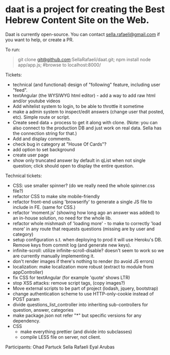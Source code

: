 daat is a project for creating the Best Hebrew Content Site on the Web. 
=======================================================================

Daat is currently open-source. You can contact sella.rafaeli@gmail.com if you want to help, or create a PR.

To run:
> git clone git@github.com:SellaRafaeli/daat.git;
> npm install
> node app/app.js; #browse to localhost:8000/

Tickets:
* technical (and functional) design of "following" feature, including user "feed".
* textAngular (the WYSIWYG html editor) - add a way to add raw html and/or youtube videos
* Add whitelist system to login, to be able to throttle it sometime
* make a admin system to inspect/edit answers (change user that posted, etc). Simple route or script.
* Create seed data + process to get it along with clone.
  (Note: you can also connect to the production DB and just work on real data. Sella has the connection string for that.)
* Add and display comments.
* check bug in category at "House Of Cards"?
* add option to set background
* create user page
* show only truncated answer by default in qList when not single question; click should open to display the entire question.

Technical tickets:
* CSS: use smaller spinner? (do we really need the whole spinner.css file?)
* refactor CSS to make site mobile-friendly
* refactor front-end using 'browserify' to generate a single JS file to include in FE. (same for CSS.)
* refactor 'moment.js' (showing how long ago an answer was added) to an in-house solution, no need for the whole lib.
* refactor whole mishmash of 'loading more' - to make to correctly 'load more' in any route that requests questions (missing are by user and category)
* setup configuration s.t. when deploying to prod it will use Heroku's DB. Remove keys from commit log (and generate new keys).
* infinite-scroll: utilize infinite-scroll-disable? doesn't seem to work so we are currently manually implementing it.
* don't render images if there's nothing to render (to avoid JS errors)
* localization: make localization more robust (extract to module from appController)
* fix CSS for textAngular (for example 'quote' shows LTR)
* stop XSS attacks: remove script tags, (copy images?)
* Move external scripts to be part of project (lodash, jquery, bootstrap)
* change authentication scheme to use HTTP-only-cookie instead of POST param
* divide questions_list_controller into inheriting sub-controllers for question, answer, categories
* make package.json not refer "*" but specific versions for any dependency.
* CSS
    * make everything prettier (and divide into subclasses)
    * compile LESS file on server, not client.




Participants:
Ohad Partuck
Sella Rafaeli
Eyal Arubas
